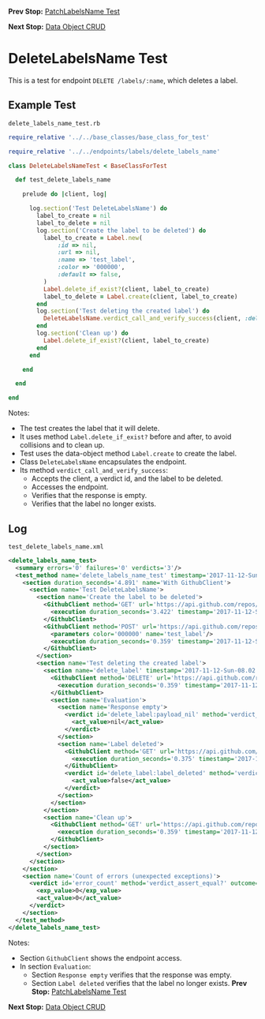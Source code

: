 <!--- GENERATED FILE, DO NOT EDIT --->
**Prev Stop:** [PatchLabelsName Test](./PatchLabelsName.md#patchlabelsname-test)

**Next Stop:** [Data Object CRUD](./Crud.md#data-object-crud)


# DeleteLabelsName Test

This is a test for endpoint `DELETE /labels/:name`, which deletes a label.

## Example Test

<code>delete_labels_name_test.rb</code>
```ruby
require_relative '../../base_classes/base_class_for_test'

require_relative '../../endpoints/labels/delete_labels_name'

class DeleteLabelsNameTest < BaseClassForTest

  def test_delete_labels_name

    prelude do |client, log|

      log.section('Test DeleteLabelsName') do
        label_to_create = nil
        label_to_delete = nil
        log.section('Create the label to be deleted') do
          label_to_create = Label.new(
              :id => nil,
              :url => nil,
              :name => 'test_label',
              :color => '000000',
              :default => false,
          )
          Label.delete_if_exist?(client, label_to_create)
          label_to_delete = Label.create(client, label_to_create)
        end
        log.section('Test deleting the created label') do
          DeleteLabelsName.verdict_call_and_verify_success(client, :delete_label, label_to_delete)
        end
        log.section('Clean up') do
          Label.delete_if_exist?(client, label_to_create)
        end
      end

    end

  end

end
```

Notes:

- The test creates the label that it will delete.
- It uses method `Label.delete_if_exist?` before and after, to avoid collisions and to clean up.
- Test uses the data-object method `Label.create` to create the label.
- Class `DeleteLabelsName` encapsulates the endpoint.
- Its method `verdict_call_and_verify_success`:
  - Accepts the client, a verdict id, and the label to be deleted.
  - Accesses the endpoint.
  - Verifies that the response is empty.
  - Verifies that the label no longer exists.

## Log

<code>test_delete_labels_name.xml</code>
```xml
<delete_labels_name_test>
  <summary errors='0' failures='0' verdicts='3'/>
  <test_method name='delete_labels_name_test' timestamp='2017-11-12-Sun-08.02.09.496'>
    <section duration_seconds='4.891' name='With GithubClient'>
      <section name='Test DeleteLabelsName'>
        <section name='Create the label to be deleted'>
          <GithubClient method='GET' url='https://api.github.com/repos/BurdetteLamar/RubyTest/labels/test_label'>
            <execution duration_seconds='3.422' timestamp='2017-11-12-Sun-08.02.09.511'/>
          </GithubClient>
          <GithubClient method='POST' url='https://api.github.com/repos/BurdetteLamar/RubyTest/labels'>
            <parameters color='000000' name='test_label'/>
            <execution duration_seconds='0.359' timestamp='2017-11-12-Sun-08.02.12.933'/>
          </GithubClient>
        </section>
        <section name='Test deleting the created label'>
          <section name='delete_label' timestamp='2017-11-12-Sun-08.02.13.293'>
            <GithubClient method='DELETE' url='https://api.github.com/repos/BurdetteLamar/RubyTest/labels/test_label'>
              <execution duration_seconds='0.359' timestamp='2017-11-12-Sun-08.02.13.293'/>
            </GithubClient>
            <section name='Evaluation'>
              <section name='Response empty'>
                <verdict id='delete_label:payload_nil' method='verdict_assert_nil?' outcome='passed' volatile='false'>
                  <act_value>nil</act_value>
                </verdict>
              </section>
              <section name='Label deleted'>
                <GithubClient method='GET' url='https://api.github.com/repos/BurdetteLamar/RubyTest/labels/test_label'>
                  <execution duration_seconds='0.375' timestamp='2017-11-12-Sun-08.02.13.652'/>
                </GithubClient>
                <verdict id='delete_label:label_deleted' method='verdict_refute?' outcome='passed' volatile='false'>
                  <act_value>false</act_value>
                </verdict>
              </section>
            </section>
          </section>
          <section name='Clean up'>
            <GithubClient method='GET' url='https://api.github.com/repos/BurdetteLamar/RubyTest/labels/test_label'>
              <execution duration_seconds='0.359' timestamp='2017-11-12-Sun-08.02.14.027'/>
            </GithubClient>
          </section>
        </section>
      </section>
    </section>
    <section name='Count of errors (unexpected exceptions)'>
      <verdict id='error_count' method='verdict_assert_equal?' outcome='passed' volatile='true'>
        <exp_value>0</exp_value>
        <act_value>0</act_value>
      </verdict>
    </section>
  </test_method>
</delete_labels_name_test>
```

Notes:

- Section `GithubClient` shows the endpoint access.
- In section `Evaluation`:
  - Section `Response empty` verifies that the response was empty.
  - Section `Label deleted` verifies that the label no longer exists.
**Prev Stop:** [PatchLabelsName Test](./PatchLabelsName.md#patchlabelsname-test)

**Next Stop:** [Data Object CRUD](./Crud.md#data-object-crud)

